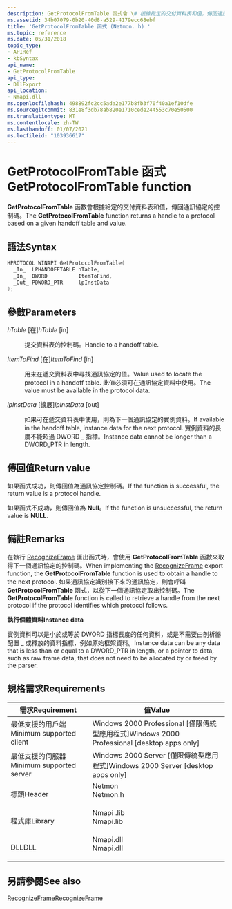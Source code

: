 ```yaml
---
description: GetProtocolFromTable 函式會 \# 根據指定的交付資料表和值，傳回通訊協定&郵件）的控制碼。
ms.assetid: 34b07079-0b20-40d8-a529-4179ecc68ebf
title: 'GetProtocolFromTable 函式 (Netmon. h) '
ms.topic: reference
ms.date: 05/31/2018
topic_type:
- APIRef
- kbSyntax
api_name:
- GetProtocolFromTable
api_type:
- DllExport
api_location:
- Nmapi.dll
ms.openlocfilehash: 498892fc2cc5ada2e177b8fb3f70f40a1ef10dfe
ms.sourcegitcommit: 831e8f3db78ab820e1710cede244553c70e50500
ms.translationtype: MT
ms.contentlocale: zh-TW
ms.lasthandoff: 01/07/2021
ms.locfileid: "103936617"
---
```

# <a name="getprotocolfromtable-function"></a><span data-ttu-id="deb3c-103">GetProtocolFromTable 函式</span><span class="sxs-lookup"><span data-stu-id="deb3c-103">GetProtocolFromTable function</span></span>

<span data-ttu-id="deb3c-104">**GetProtocolFromTable** 函數會根據給定的交付資料表和值，傳回通訊協定的控制碼。</span><span class="sxs-lookup"><span data-stu-id="deb3c-104">The **GetProtocolFromTable** function returns a handle to a protocol based on a given handoff table and value.</span></span>

## <a name="syntax"></a><span data-ttu-id="deb3c-105">語法</span><span class="sxs-lookup"><span data-stu-id="deb3c-105">Syntax</span></span>


```C++
HPROTOCOL WINAPI GetProtocolFromTable(
  _In_  LPHANDOFFTABLE hTable,
  _In_  DWORD          ItemToFind,
  _Out_ PDWORD_PTR     lpInstData
);
```



## <a name="parameters"></a><span data-ttu-id="deb3c-106">參數</span><span class="sxs-lookup"><span data-stu-id="deb3c-106">Parameters</span></span>

<dl> <dt>

<span data-ttu-id="deb3c-107">*hTable* \[在\]</span><span class="sxs-lookup"><span data-stu-id="deb3c-107">*hTable* \[in\]</span></span>
</dt> <dd>

<span data-ttu-id="deb3c-108">提交資料表的控制碼。</span><span class="sxs-lookup"><span data-stu-id="deb3c-108">Handle to a handoff table.</span></span>

</dd> <dt>

<span data-ttu-id="deb3c-109">*ItemToFind* \[在\]</span><span class="sxs-lookup"><span data-stu-id="deb3c-109">*ItemToFind* \[in\]</span></span>
</dt> <dd>

<span data-ttu-id="deb3c-110">用來在遞交資料表中尋找通訊協定的值。</span><span class="sxs-lookup"><span data-stu-id="deb3c-110">Value used to locate the protocol in a handoff table.</span></span> <span data-ttu-id="deb3c-111">此值必須可在通訊協定資料中使用。</span><span class="sxs-lookup"><span data-stu-id="deb3c-111">The value must be available in the protocol data.</span></span>

</dd> <dt>

<span data-ttu-id="deb3c-112">*lpInstData* \[擴展\]</span><span class="sxs-lookup"><span data-stu-id="deb3c-112">*lpInstData* \[out\]</span></span>
</dt> <dd>

<span data-ttu-id="deb3c-113">如果可在遞交資料表中使用，則為下一個通訊協定的實例資料。</span><span class="sxs-lookup"><span data-stu-id="deb3c-113">If available in the handoff table, instance data for the next protocol.</span></span> <span data-ttu-id="deb3c-114">實例資料的長度不能超過 DWORD \_ 指標。</span><span class="sxs-lookup"><span data-stu-id="deb3c-114">Instance data cannot be longer than a DWORD\_PTR in length.</span></span>

</dd> </dl>

## <a name="return-value"></a><span data-ttu-id="deb3c-115">傳回值</span><span class="sxs-lookup"><span data-stu-id="deb3c-115">Return value</span></span>

<span data-ttu-id="deb3c-116">如果函式成功，則傳回值為通訊協定控制碼。</span><span class="sxs-lookup"><span data-stu-id="deb3c-116">If the function is successful, the return value is a protocol handle.</span></span>

<span data-ttu-id="deb3c-117">如果函式不成功，則傳回值為 **Null**。</span><span class="sxs-lookup"><span data-stu-id="deb3c-117">If the function is unsuccessful, the return value is **NULL**.</span></span>

## <a name="remarks"></a><span data-ttu-id="deb3c-118">備註</span><span class="sxs-lookup"><span data-stu-id="deb3c-118">Remarks</span></span>

<span data-ttu-id="deb3c-119">在執行 [RecognizeFrame](recognizeframe.md) 匯出函式時，會使用 **GetProtocolFromTable** 函數來取得下一個通訊協定的控制碼。</span><span class="sxs-lookup"><span data-stu-id="deb3c-119">When implementing the [RecognizeFrame](recognizeframe.md) export function, the **GetProtocolFromTable** function is used to obtain a handle to the next protocol.</span></span> <span data-ttu-id="deb3c-120">如果通訊協定識別接下來的通訊協定，則會呼叫 **GetProtocolFromTable** 函式，以從下一個通訊協定取出控制碼。</span><span class="sxs-lookup"><span data-stu-id="deb3c-120">The **GetProtocolFromTable** function is called to retrieve a handle from the next protocol if the protocol identifies which protocol follows.</span></span>

<span data-ttu-id="deb3c-121">**執行個體資料**</span><span class="sxs-lookup"><span data-stu-id="deb3c-121">**Instance data**</span></span>

<span data-ttu-id="deb3c-122">實例資料可以是小於或等於 DWORD 指標長度的任何資料，或是不需要由剖析器配置 \_ 或釋放的資料指標，例如原始框架資料。</span><span class="sxs-lookup"><span data-stu-id="deb3c-122">Instance data can be any data that is less than or equal to a DWORD\_PTR in length, or a pointer to data, such as raw frame data, that does not need to be allocated by or freed by the parser.</span></span>

## <a name="requirements"></a><span data-ttu-id="deb3c-123">規格需求</span><span class="sxs-lookup"><span data-stu-id="deb3c-123">Requirements</span></span>



| <span data-ttu-id="deb3c-124">需求</span><span class="sxs-lookup"><span data-stu-id="deb3c-124">Requirement</span></span> | <span data-ttu-id="deb3c-125">值</span><span class="sxs-lookup"><span data-stu-id="deb3c-125">Value</span></span> |
|-------------------------------------|--------------------------------------------------------------------------------------|
| <span data-ttu-id="deb3c-126">最低支援的用戶端</span><span class="sxs-lookup"><span data-stu-id="deb3c-126">Minimum supported client</span></span><br/> | <span data-ttu-id="deb3c-127">Windows 2000 Professional \[僅限傳統型應用程式\]</span><span class="sxs-lookup"><span data-stu-id="deb3c-127">Windows 2000 Professional \[desktop apps only\]</span></span><br/>                           |
| <span data-ttu-id="deb3c-128">最低支援的伺服器</span><span class="sxs-lookup"><span data-stu-id="deb3c-128">Minimum supported server</span></span><br/> | <span data-ttu-id="deb3c-129">Windows 2000 Server \[僅限傳統型應用程式\]</span><span class="sxs-lookup"><span data-stu-id="deb3c-129">Windows 2000 Server \[desktop apps only\]</span></span><br/>                                 |
| <span data-ttu-id="deb3c-130">標頭</span><span class="sxs-lookup"><span data-stu-id="deb3c-130">Header</span></span><br/>                   | <dl> <span data-ttu-id="deb3c-131"><dt>Netmon</dt></span><span class="sxs-lookup"><span data-stu-id="deb3c-131"><dt>Netmon.h</dt></span></span> </dl>  |
| <span data-ttu-id="deb3c-132">程式庫</span><span class="sxs-lookup"><span data-stu-id="deb3c-132">Library</span></span><br/>                  | <dl> <span data-ttu-id="deb3c-133"><dt>Nmapi .lib</dt></span><span class="sxs-lookup"><span data-stu-id="deb3c-133"><dt>Nmapi.lib</dt></span></span> </dl> |
| <span data-ttu-id="deb3c-134">DLL</span><span class="sxs-lookup"><span data-stu-id="deb3c-134">DLL</span></span><br/>                      | <dl> <span data-ttu-id="deb3c-135"><dt>Nmapi.dll</dt></span><span class="sxs-lookup"><span data-stu-id="deb3c-135"><dt>Nmapi.dll</dt></span></span> </dl> |



## <a name="see-also"></a><span data-ttu-id="deb3c-136">另請參閱</span><span class="sxs-lookup"><span data-stu-id="deb3c-136">See also</span></span>

<dl> <dt>

[<span data-ttu-id="deb3c-137">RecognizeFrame</span><span class="sxs-lookup"><span data-stu-id="deb3c-137">RecognizeFrame</span></span>](recognizeframe.md)
</dt> </dl>

 

 




